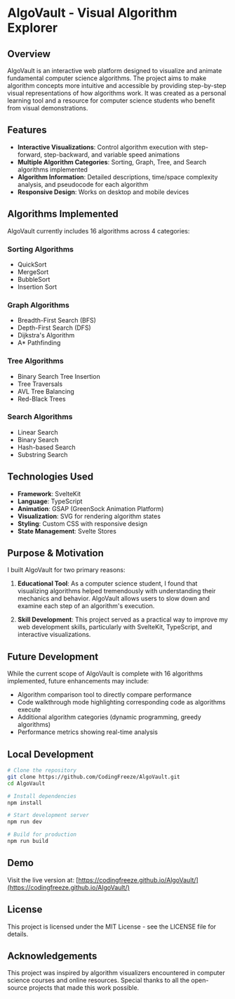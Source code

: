 # AlgoVault - Visual Algorithm Explorer

## Overview

AlgoVault is an interactive web platform designed to visualize and animate fundamental computer science algorithms. The project aims to make algorithm concepts more intuitive and accessible by providing step-by-step visual representations of how algorithms work. It was created as a personal learning tool and a resource for computer science students who benefit from visual demonstrations.

## Features

- **Interactive Visualizations**: Control algorithm execution with step-forward, step-backward, and variable speed animations
- **Multiple Algorithm Categories**: Sorting, Graph, Tree, and Search algorithms implemented
- **Algorithm Information**: Detailed descriptions, time/space complexity analysis, and pseudocode for each algorithm
- **Responsive Design**: Works on desktop and mobile devices

## Algorithms Implemented

AlgoVault currently includes 16 algorithms across 4 categories:

### Sorting Algorithms
- QuickSort
- MergeSort
- BubbleSort
- Insertion Sort

### Graph Algorithms
- Breadth-First Search (BFS)
- Depth-First Search (DFS)
- Dijkstra's Algorithm
- A* Pathfinding

### Tree Algorithms
- Binary Search Tree Insertion
- Tree Traversals
- AVL Tree Balancing
- Red-Black Trees

### Search Algorithms
- Linear Search
- Binary Search
- Hash-based Search
- Substring Search

## Technologies Used

- **Framework**: SvelteKit
- **Language**: TypeScript
- **Animation**: GSAP (GreenSock Animation Platform)
- **Visualization**: SVG for rendering algorithm states
- **Styling**: Custom CSS with responsive design
- **State Management**: Svelte Stores

## Purpose & Motivation

I built AlgoVault for two primary reasons:

1. **Educational Tool**: As a computer science student, I found that visualizing algorithms helped tremendously with understanding their mechanics and behavior. AlgoVault allows users to slow down and examine each step of an algorithm's execution.

2. **Skill Development**: This project served as a practical way to improve my web development skills, particularly with SvelteKit, TypeScript, and interactive visualizations.

## Future Development

While the current scope of AlgoVault is complete with 16 algorithms implemented, future enhancements may include:

- Algorithm comparison tool to directly compare performance
- Code walkthrough mode highlighting corresponding code as algorithms execute
- Additional algorithm categories (dynamic programming, greedy algorithms)
- Performance metrics showing real-time analysis

## Local Development

```bash
# Clone the repository
git clone https://github.com/CodingFreeze/AlgoVault.git
cd AlgoVault

# Install dependencies
npm install

# Start development server
npm run dev

# Build for production
npm run build
```

## Demo

Visit the live version at: [https://codingfreeze.github.io/AlgoVault/](https://codingfreeze.github.io/AlgoVault/)

## License

This project is licensed under the MIT License - see the LICENSE file for details.

## Acknowledgements

This project was inspired by algorithm visualizers encountered in computer science courses and online resources. Special thanks to all the open-source projects that made this work possible.

